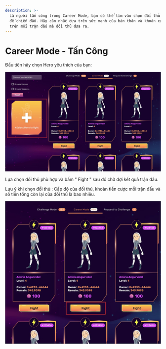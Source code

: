 ```yaml
---
description: >-
  Là người tấn công trong Career Mode, bạn có thể tìm vào chọn đối thủ xứng tầm
  để chiến đấu. Hãy cân nhắc dựa trên sức mạnh của bản thân và khoản cược xBlade
  trên mỗi trận đấu mà đối thủ đưa ra.
---
```


# Career Mode - Tấn Công

Đầu tiên hãy chọn Hero yêu thích của bạn:

![](../../.gitbook/assets/18.jpg)

Lựa chọn đối thủ phù hợp và bấm " Fight " sau đó chờ đợi kết quả trận đấu.

Lưu ý khi chọn đối thủ : Cấp độ của đối thủ, khoản tiền cược mỗi trận đấu và số tiền tổng còn lại của đối thủ là bao nhiêu.

![](<../../.gitbook/assets/19 (1).jpg>)
